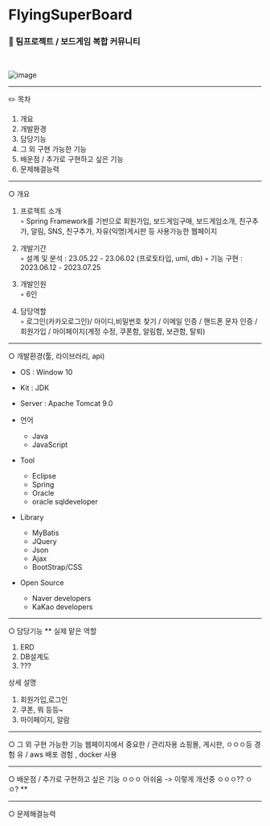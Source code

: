 # FlyingSuperBoard
<h3>🍃 팀프로젝트 / 보드게임 복합 커뮤니티</h3>

<br>  
  
![image](https://github.com/leeyoueun/FlyingSuperBoard/assets/138740005/201dd549-7799-4402-94de-71268a3ba9c1)

---
✏️ 목차
1. 개요
2. 개발환경
3. 담당기능
4. 그 외 구현 가능한 기능
5. 배운점 / 추가로 구현하고 싶은 기능
6. 문제해결능력

---
○ 개요

1. 프로젝트 소개<br>
   ◦ Spring Framework를 기반으로 회원가입, 보드게임구매, 보드게임소개, 친구추가, 알림, SNS, 친구추가, 자유(익명)게시판 등 사용가능한 웹페이지
   
2. 개발기간<br>
   ◦ 설계 및 분석 : 23.05.22 - 23.06.02 (프로토타입, uml, db) 
   ◦ 기능 구현 : 2023.06.12 - 2023.07.25
3. 개발인원<br>
   ◦ 6인 
4. 담당역할<br>
   ◦ 로그인(카카오로그인)/ 아이디,비밀번호 찾기 / 이메일 인증 / 핸드폰 문자 인증 / 회원가입 / 마이페이지(계정 수정, 쿠폰함, 알림함, 보관함, 탈퇴)

---
○ 개발환경(툴, 라이브러리, api)
- OS : Window 10
  
- Kit : JDK
  
- Server : Apache Tomcat 9.0
   
- 언어
  - Java
  - JavaScript
        
- Tool
  - Eclipse
  - Spring
  - Oracle
  - oracle sqldeveloper
      
- Library
  - MyBatis
  - JQuery
  - Json
  - Ajax
  - BootStrap/CSS
    
- Open Source
  - Naver developers
  - KaKao developers

---
○ 담당기능
** 실제 맡은 역할 
1. ERD
2. DB설계도
3. ???

상세 설명
1. 회원가입,로그인
2. 쿠폰, 뭐 등등~
3. 마이페이지, 알람

---
○ 그 외 구현 가능한 기능
웹페이지에서 중요한 / 관리자용 쇼핑몰, 게시판, ㅇㅇㅇ등 경험 유 / aws 배포 경험 , docker 사용


---
○ 배운점 / 추가로 구현하고 싶은 기능
ㅇㅇㅇ 아쉬움
-> 이렇게 개선중
ㅇㅇㅇ??
ㅇㅇ?
**

---
○ 문제해결능력













